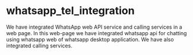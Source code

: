 # whatsapp_tel_integration
We have integrated WhatsApp web API service and calling services in a web page.
In this web-page we have integrated whatsapp api for chatting using whatsapp web of whatsapp desktop application.
We have also integrated calling services.
